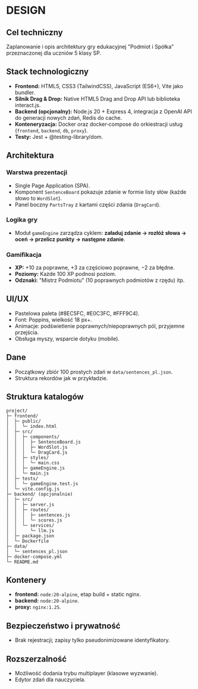 # DESIGN

## Cel techniczny

Zaplanowanie i opis architektury gry edukacyjnej "Podmiot i Spółka" przeznaczonej dla uczniów 5 klasy SP.

## Stack technologiczny

* **Frontend:** HTML5, CSS3 (TailwindCSS), JavaScript (ES6+), Vite jako bundler.
* **Silnik Drag & Drop:** Native HTML5 Drag and Drop API lub biblioteka interact.js.
* **Backend (opcjonalny):** Node.js 20 + Express 4, integracja z OpenAI API do generacji nowych zdań, Redis do cache.
* **Konteneryzacja:** Docker oraz docker‑compose do orkiestracji usług (`frontend`, `backend`, `db`, `proxy`).
* **Testy:** Jest + @testing-library/dom.

## Architektura

### Warstwa prezentacji

* Single Page Application (SPA).
* Komponent `SentenceBoard` pokazuje zdanie w formie listy słów (każde słowo to `WordSlot`).
* Panel boczny `PartsTray` z kartami części zdania (`DragCard`).

### Logika gry

* Moduł `gameEngine` zarządza cyklem: **załaduj zdanie → rozłóż słowa → oceń → przelicz punkty → następne zdanie**.

### Gamifikacja

* **XP:** +10 za poprawne, +3 za częściowo poprawne, −2 za błędne.
* **Poziomy:** Każde 100 XP podnosi poziom.
* **Odznaki:** "Mistrz Podmiotu" (10 poprawnych podmiotów z rzędu) itp.

## UI/UX

* Pastelowa paleta (#8EC5FC, #E0C3FC, #FFF9C4).
* Font: Poppins, wielkość 18 px+.
* Animacje: podświetlenie poprawnych/niepoprawnych pól, przyjemne przejścia.
* Obsługa myszy, wsparcie dotyku (mobile).

## Dane

* Początkowy zbiór 100 prostych zdań w `data/sentences_pl.json`.
* Struktura rekordów jak w przykładzie.

## Struktura katalogów

```text
project/
├─ frontend/
│  ├─ public/
│  │  └─ index.html
│  ├─ src/
│  │  ├─ components/
│  │  │  ├─ SentenceBoard.js
│  │  │  ├─ WordSlot.js
│  │  │  └─ DragCard.js
│  │  ├─ styles/
│  │  │  └─ main.css
│  │  ├─ gameEngine.js
│  │  └─ main.js
│  ├─ tests/
│  │  └─ gameEngine.test.js
│  └─ vite.config.js
├─ backend/ (opcjonalnie)
│  ├─ src/
│  │  ├─ server.js
│  │  ├─ routes/
│  │  │  ├─ sentences.js
│  │  │  └─ scores.js
│  │  └─ services/
│  │     └─ llm.js
│  ├─ package.json
│  └─ Dockerfile
├─ data/
│  └─ sentences_pl.json
├─ docker-compose.yml
└─ README.md
```

## Kontenery

* **frontend:** `node:20-alpine`, etap build + static nginx.
* **backend:** `node:20-alpine`.
* **proxy:** `nginx:1.25`.

## Bezpieczeństwo i prywatność

* Brak rejestracji; zapisy tylko pseudonimizowane identyfikatory.

## Rozszerzalność

* Możliwość dodania trybu multiplayer (klasowe wyzwanie).
* Edytor zdań dla nauczyciela.
